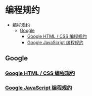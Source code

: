 # 编程规约

- [编程规约](#%e7%bc%96%e7%a8%8b%e8%a7%84%e7%ba%a6)
  - [Google](#google)
    - [Google HTML / CSS 编程规约](#google-html--css-%e7%bc%96%e7%a8%8b%e8%a7%84%e7%ba%a6)
    - [Google JavaScript 编程规约](#google-javascript-%e7%bc%96%e7%a8%8b%e8%a7%84%e7%ba%a6)

## Google

### [Google HTML / CSS 编程规约](./content/Google/Google%20HTML:CSS%20Style%20Guide.md)

### [Google JavaScript 编程规约](./content/Google/Google%20JavaScript%20style%20guide.md)
